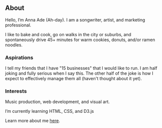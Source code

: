 ## About

Hello, I’m Anna Ade (Ah-day). I am a songwriter, artist, and marketing professional.

I like to bake and cook, go on walks in the city or suburbs, and spontaneously drive 45+ minutes for warm cookies, donuts, and/or ramen noodles.

### Aspirations

I tell my friends that I have "15 businesses" that I would like to run. I am half joking and fully serious when I say this. The other half of the joke is how I expect to effectively manage them all (haven't thought about it yet).

### Interests

Music production, web development, and visual art.

I’m currently learning HTML, CSS, and D3.js

Learn more about me [here](https://beacons.ai/AnnaAde).
